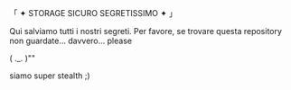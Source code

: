 「 ✦ STORAGE SICURO SEGRETISSIMO ✦ 」

Qui salviamo tutti i nostri segreti. Per favore, se trovare questa repository non guardate... davvero... please

( ._. )""

siamo super stealth ;)

